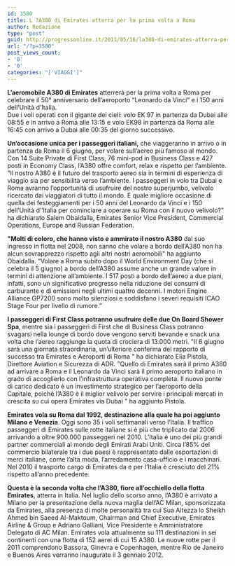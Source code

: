 ```yaml
---
id: 3580
title: L ?A380 di Emirates atterra per la prima volta a Roma
author: Redazione
type: "post"
guid: http://progressonline.it/2011/05/16/la380-di-emirates-atterra-per-la-prima-volta-a-roma/
url: "/?p=3580"
post_views_count:
- '0'
- '0'
categories: "['VIAGGI']"
---
```


**L’aeromobile A380 di Emirates** atterrerà per la prima volta a Roma per celebrare il 50° anniversario dell’aeroporto “Leonardo da Vinci” e i 150 anni dell’Unità d’Italia.  
Due i voli operati con il gigante dei cieli: volo EK 97 in partenza da Dubai alle 08:55 e in arrivo a Roma alle 13:15 e volo EK98 in partenza da Roma alle 16:45 con arrivo a Dubai alle 00:35 del giorno successivo.

**Un’occasione unica per i passeggeri italiani,** che viaggeranno in arrivo o in partenza da Roma il 6 giugno, per volare sull’aereo più famoso al mondo. Con 14 Suite Private di First Class, 76 mini-pod in Business Class e 427 posti in Economy Class, l’A380 offre comfort, relax e rispetto per l’ambiente. "Il nostro A380 è il futuro del trasporto aereo sia in termini di esperienza di viaggio sia per sensibilità verso l’ambiente. I passeggeri in volo tra Dubai e Roma avranno l’opportunità di usufruire del nostro superjumbo, velivolo ricercato dai viaggiatori di tutto il mondo. E quale migliore occasione.di quella dei festeggiamenti per i 50 anni del Leonardo da Vinci e i 150 dell’Unità d’’Italia per cominciare a operare su Roma con il nuovo velivolo?" ha dichiarato Salem Obaidalla, Emirates Senior Vice President, Commercial Operations, Europe and Russian Federation.

**"Molti di coloro, che hanno visto e ammirato il nostro A380** dal suo ingresso in flotta nel 2008, non sanno che volare a bordo dell’A380 non ha alcun sovrapprezzo rispetto agli altri nostri aeromobili" ha aggiunto Obaidalla. “Volare a Roma subito dopo il World Environment Day (che si celebra il 5 giugno) a bordo dell’A380 assume anche un grande valore in termini di attenzione all’ambiente. I 517 posti a bordo dell’aereo a due piani, infatti, sono un significativo progresso nella riduzione dei consumi di carburante e di emissioni negli ultimi quattro decenni. I motori Engine Alliance GP7200 sono molto silenziosi e soddisfano i severi requisiti ICAO Stage Four per livello di rumore.”

**I passeggeri di First Class potranno usufruire delle due On Board Shower Spa**, mentre sia i passeggeri di First che di Business Class potranno svagarsi nella lounge di bordo dove vengono serviti bevande e snack una volta che l’aereo raggiunge la quota di crociera di 13.000 metri. "Il 6 giugno sarà una giornata straordinaria, un’ulteriore conferma del rapporto di successo tra Emirates e Aeroporti di Roma " ha dichiarato Elia Pistola, Direttore Aviation e Sicurezza di ADR. "Quello di Emirates sarà il primo A380 ad arrivare a Roma e il Leonardo da Vinci sarà il primo aeroporto italiano in grado di accoglierlo con l’infrastruttura operativa completa. Il nuovo ponte di carico dedicato è un investimento strategico per l’aeroporto della Capitale, poiché l’A380 è il miglior velivolo per servire i principali mercati in crescita su cui opera Emirates via Dubai " ha aggiunto Pistola.

**Emirates vola su Roma dal 1992, destinazione alla quale ha poi aggiunto Milano e Venezia**. Oggi sono 35 i voli settimanali verso l’Italia. Il traffico passeggeri di Emirates sulle rotte italiane si è più che triplicato dal 2006 arrivando a oltre 900.000 passeggeri nel 2010. L’Italia è uno dei più grandi partner commerciali al mondo degli Emirati Arabi Uniti. Circa l’85% del commercio bilaterale tra i due paesi è rappresentato dalle esportazioni di merci italiane, come l’alta moda, l’arredamento casa-ufficio e i macchinari. Nel 2010 il trasporto cargo di Emirates da e per l’Italia è cresciuto del 21% rispetto all’anno precedente.

**Questa è la seconda volta che l’A380, fiore all’occhiello della flotta Emirates**, atterra in Italia. Nel luglio dello scorso anno, l’A380 è arrivato a Milano per la presentazione della nuova maglia dell’AC Milan, sponsorizzata da Emirates, alla presenza di molte personalità tra cui Sua Altezza lo Sheikh Ahmed bin Saeed Al-Maktoum, Chairman and Chief Executive, Emirates Airline &amp; Group e Adriano Galliani, Vice Presidente e Amministratore Delegato di AC Milan. Emirates vola attualmente su 111 destinazioni in sei continenti con una flotta di 152 aerei di cui 15 A380. Le nuove rotte per il 2011 comprendono Bassora, Ginevra e Copenhagen, mentre Rio de Janeiro e Buenos Aires verranno inaugurate il 3 gennaio 2012.